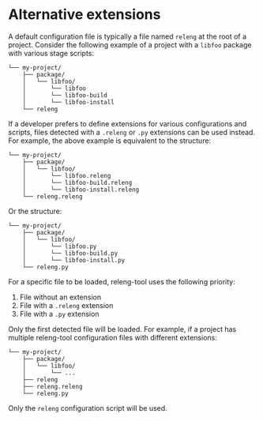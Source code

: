 # Alternative extensions

A default configuration file is typically a file named `releng` at the root
of a project. Consider the following example of a project with a `libfoo`
package with various stage scripts:

```
└── my-project/
    ├── package/
    │   └── libfoo/
    │       └── libfoo
    │       └── libfoo-build
    │       └── libfoo-install
    └── releng
```

If a developer prefers to define extensions for various configurations and
scripts, files detected with a `.releng` or `.py` extensions can be used
instead. For example, the above example is equivalent to the structure:

```
└── my-project/
    ├── package/
    │   └── libfoo/
    │       └── libfoo.releng
    │       └── libfoo-build.releng
    │       └── libfoo-install.releng
    └── releng.releng
```

Or the structure:

```
└── my-project/
    ├── package/
    │   └── libfoo/
    │       └── libfoo.py
    │       └── libfoo-build.py
    │       └── libfoo-install.py
    └── releng.py
```

For a specific file to be loaded, releng-tool uses the following priority:

1. File without an extension
2. File with a `.releng` extension
3. File with a `.py` extension

Only the first detected file will be loaded. For example, if a project has
multiple releng-tool configuration files with different extensions:

```
└── my-project/
    ├── package/
    │   └── libfoo/
    │       └── ...
    ├── releng
    ├── releng.releng
    └── releng.py
```

Only the `releng` configuration script will be used.
